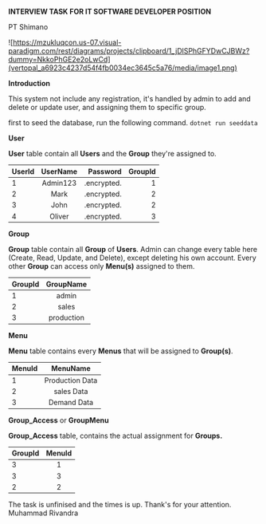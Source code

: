 **INTERVIEW TASK FOR IT SOFTWARE DEVELOPER POSITION**

PT Shimano

![https://mzukluqcon.us-07.visual-paradigm.com/rest/diagrams/projects/clipboard/1_jDlSPhGFYDwCJBWz?dummy=NkkoPhGE2e2oLwCd](vertopal_a6923c4237d54f4fb0034ec3645c5a76/media/image1.png)

**Introduction**

This system not include any registration, it's handled by admin to add
and delete or update user, and assigning them to specific group.

first to seed the database, run the following command.
`dotnet run seeddata`

**User**

**User** table contain all **Users** and the **Group** they're assigned
to.

| **UserId**  | **UserName** | **Password**           | **GroupId** |
| :---        |     :---:      |          ---:        | ---:      |
| 1           |    Admin123      |       .encrypted.  | 1      |
| 2           |      Mark       |        .encrypted.  | 2     |
| 3           |      John       |        .encrypted.  | 2     |
| 4           |      Oliver       |        .encrypted.  | 3     |

  

**Group**

**Group** table contain all **Group** of **Users**. Admin can change
every table here (Create, Read, Update, and Delete), except deleting his
own account. Every other **Group** can access only **Menu(s)** assigned
to them.


| **GroupId**  | **GroupName** | 
| :---        |     :---:     |
| 1           |    admin    |      
| 2           |      sales       |       
| 3           |      production   |       

**Menu**

**Menu** table contains every **Menus** that will be assigned to
**Group(s)**.


| **MenuId**  | **MenuName** | 
| :---        |     :---:     |
| 1           |    Production Data    |      
| 2           |      sales Data       |       
| 3           |      Demand Data   |     

**Group_Access** or **GroupMenu**

**Group_Access** table, contains the actual assignment for **Groups.**

| **GroupId**  | **MenuId** | 
| :---        |     :---:     |
| 3           |    1    |      
| 3           |      3       |       
| 2           |     2   |     


The task is unfinised and the times is up.
Thank's for your attention. 
Muhammad Rivandra